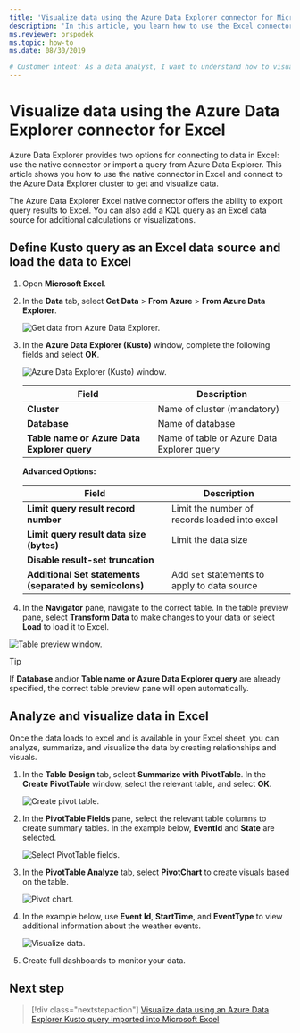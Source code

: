 ```yaml
---
title: 'Visualize data using the Azure Data Explorer connector for Microsoft Excel'
description: 'In this article, you learn how to use the Excel connector for Azure Data Explorer.'
ms.reviewer: orspodek
ms.topic: how-to
ms.date: 08/30/2019

# Customer intent: As a data analyst, I want to understand how to visualize my Azure Data Explorer data in Excel.
---
```


# Visualize data using the Azure Data Explorer connector for Excel

Azure Data Explorer provides two options for connecting to data in Excel: use the native connector or import a query from Azure Data Explorer. This article shows you how to use the native connector in Excel and connect to the Azure Data Explorer cluster to get and visualize data.

The Azure Data Explorer Excel native connector offers the ability to export query results to Excel. You can also add a KQL query as an Excel data source for additional calculations or visualizations.

## Define Kusto query as an Excel data source and load the data to Excel

1. Open **Microsoft Excel**.
1. In the **Data** tab, select **Get Data** > **From Azure** > **From Azure Data Explorer**.

    ![Get data from Azure Data Explorer.](media/excel-connector/get-data-from-adx.png)

1. In the **Azure Data Explorer (Kusto)** window, complete the following fields and select **OK**.

    ![Azure Data Explorer (Kusto) window.](media/excel-connector/adx-connection-window.png)
    
    |Field   |Description |
    |---------|---------|
    |**Cluster**   |   Name of cluster (mandatory)      |    
    |**Database**     |    Name of database      |    
    |**Table name or Azure Data Explorer query**    |     Name of table or Azure Data Explorer query    | 
    
    **Advanced Options:**

     |Field   |Description |
    |---------|---------|
    |**Limit query result record number**     |     Limit the number of records loaded into excel  |    
    |**Limit query result data size (bytes)**    |    Limit the data size      |   
    |**Disable result-set truncation**    |         |      
    |**Additional Set statements (separated by semicolons)**    |    Add `set` statements to apply to data source     |   

1.	In the **Navigator** pane, navigate to the correct table. In the table preview pane, select **Transform Data** to make changes to your data or select **Load** to load it to Excel.

![Table preview window.](media/excel-connector/navigate-table-preview-window.png)

   > [!TIP]
   > If **Database** and/or **Table name or Azure Data Explorer query** are already specified, the correct table preview pane will open automatically. 

## Analyze and visualize data in Excel

Once the data loads to excel and is available in your Excel sheet, you can analyze, summarize, and visualize the data by creating relationships and visuals. 

1.	In the **Table Design** tab, select **Summarize with PivotTable**. In the **Create PivotTable** window, select the relevant table, and select **OK**.

    ![Create pivot table.](media/excel-connector/create-pivot-table.png)

1. In the **PivotTable Fields** pane, select the relevant table columns to create summary tables. In the example below,  **EventId** and **State** are selected.
    
    ![Select PivotTable fields.](media/excel-connector/pivot-table-pick-fields.png)

1. In the **PivotTable Analyze** tab, select **PivotChart** to create visuals based on the table. 

    ![Pivot chart.](media/excel-connector/pivot-table-analyze-pivotchart.png)

1. In the example below, use **Event Id**, **StartTime**, and **EventType** to view additional information about the weather events.

    ![Visualize data.](media/excel-connector/visualize-excel-data.png)

1. Create full dashboards to monitor your data.

## Next step

> [!div class="nextstepaction"]
> [Visualize data using an Azure Data Explorer Kusto query imported into Microsoft Excel](excel-blank-query.md)
